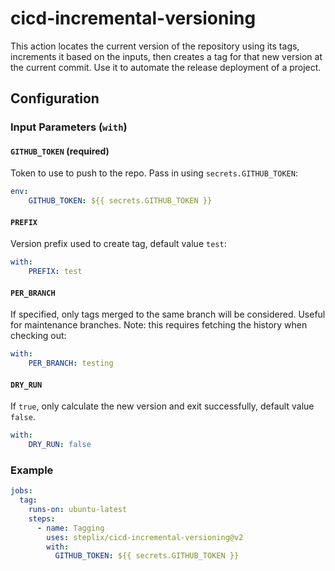 # cicd-incremental-versioning

This action locates the current version of the repository using its tags, increments it based on the inputs, then creates a tag for that new version at the current commit. Use it to automate the release deployment of a project.

## Configuration

### Input Parameters (`with`)

#### `GITHUB_TOKEN` (required)

Token to use to push to the repo. Pass in using `secrets.GITHUB_TOKEN`:

``` yaml
env:
    GITHUB_TOKEN: ${{ secrets.GITHUB_TOKEN }}
```

#### `PREFIX`

Version prefix used to create tag, default value `test`:

``` yaml
with:
    PREFIX: test
```

#### `PER_BRANCH`

If specified, only tags merged to the same branch will be considered. Useful for maintenance branches. Note: this requires fetching the history when checking out:

``` yaml
with:
    PER_BRANCH: testing
```

#### `DRY_RUN`

If `true`, only calculate the new version and exit successfully, default value `false`.

``` yaml
with:
    DRY_RUN: false
```

### Example

``` yaml
jobs:
  tag:
    runs-on: ubuntu-latest
    steps:
      - name: Tagging
        uses: steplix/cicd-incremental-versioning@v2
        with:
          GITHUB_TOKEN: ${{ secrets.GITHUB_TOKEN }}
```
